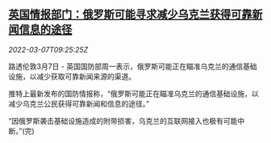 <!--1646645462000-->
[英国情报部门：俄罗斯可能寻求减少乌克兰获得可靠新闻信息的途径](https://cn.reuters.com/article/uk-intelligence-ukraine-news-0307-idCNKBS2L40U0)
------

<div><i>2022-03-07T09:25:25Z</i></div><p>路透伦敦3月7日 - 英国国防部周一表示，俄罗斯可能正在瞄准乌克兰的通信基础设施，以减少获取可靠新闻来源的渠道。</p><p>推特上最新发布的国防情报称，“俄罗斯可能正在瞄准乌克兰的通信基础设施，以减少乌克兰公民获得可靠新闻和信息的途径。”</p><p>“因俄罗斯袭击基础设施造成的附带损害，乌克兰的互联网接入也极有可能中断。”(完)</p>
